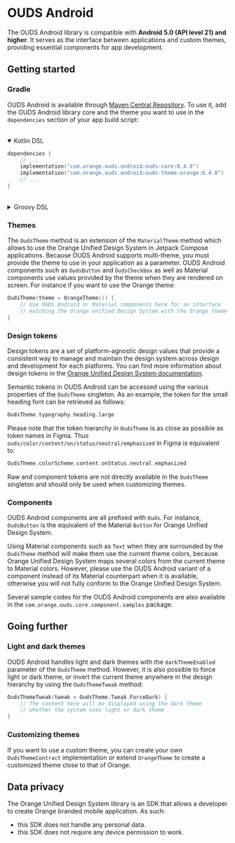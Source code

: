 # OUDS Android

The OUDS Android library is compatible with **Android 5.0 (API level 21) and higher**. It serves as the interface between applications and custom themes,
providing essential components for app development.

## Getting started

### Gradle

OUDS Android is available through [Maven Central Repository](https://central.sonatype.com/search?q=com.orange.ouds.android). To use it, add the OUDS Android
library core and the theme you want to use in the `dependencies` section of your app build script:</br></br>

<details open>
<summary>Kotlin DSL</summary>

```kotlin
dependencies {
    // ...
    implementation("com.orange.ouds.android:ouds-core:0.4.0")
    implementation("com.orange.ouds.android:ouds-theme-orange:0.4.0")
    // ...
}
```

</details></br>

<details>
<summary>Groovy DSL</summary>

```shell
dependencies {
    // ...
    implementation 'com.orange.ouds.android:ouds-core:0.4.0'
    implementation 'com.orange.ouds.android:ouds-theme-orange:0.4.0'
    // ...
}
```

</details>

### Themes

The `OudsTheme` method is an extension of the `MaterialTheme` method which allows to use the Orange Unified Design System in Jetpack Compose applications.
Because OUDS Android supports multi-theme, you must provide the theme to use in your application as a parameter. OUDS Android components such as `OudsButton`
and `OudsCheckbox` as well as Material components use values provided by the theme when they are rendered on screen. For instance if you want to use the Orange
theme:

```kotlin
OudsTheme(theme = OrangeTheme()) {
    // Use OUDS Android or Material components here for an interface
    // matching the Orange Unified Design System with the Orange theme
}
```

### Design tokens

Design tokens are a set of platform-agnostic design values that provide a consistent way to manage and maintain the design system across design and development
for each platforms. You can find more information about design tokens in
the [Orange Unified Design System documentation](https://unified-design-system.orange.com/472794e18/p/903414-introduction).

Semantic tokens in OUDS Android can be accessed using the various properties of the `OudsTheme` singleton. As an example, the token for the small heading font
can be retrieved as follows:

```kotlin
OudsTheme.typography.heading.large
```

Please note that the token hierarchy in `OudsTheme` is as close as possible as token names in Figma. Thus `ouds/color/content/on/status/neutral/emphasized` in
Figma is equivalent to:

```kotlin
OudsTheme.colorScheme.content.onStatus.neutral.emphasized
```

Raw and component tokens are not directly available in the `OudsTheme` singleton and should only be used when customizing themes.

### Components

OUDS Android components are all prefixed with `Ouds`. For instance, `OudsButton` is the equivalent of the Material `Button` for Orange Unified Design System.

Using Material components such as `Text` when they are surrounded by the `OudsTheme` method will make them use the current theme colors, because Orange Unified
Design System maps several colors from the current theme to Material colors. However, please use the OUDS Android variant of a component instead of its Material
counterpart when it is available, otherwise you will not fully conform to the Orange Unified Design System.

Several sample codes for the OUDS Android components are also available in the `com.orange.ouds.core.component.samples` package.

## Going further

### Light and dark themes

OUDS Android handles light and dark themes with the `darkThemeEnabled` parameter of the `OudsTheme` method. However, it is also possible to force light or dark
theme, or invert the current theme anywhere in the design hierarchy by using the `OudsThemeTweak` method:

```kotlin
OudsThemeTweak(tweak = OudsTheme.Tweak.ForceDark) {
    // The content here will be displayed using the dark theme
    // whether the system uses light or dark theme
}
```

### Customizing themes

If you want to use a custom theme, you can create your own `OudsThemeContract` implementation or extend `OrangeTheme` to create a customized theme close to that
of Orange.

## Data privacy

The Orange Unified Design System library is an SDK that allows a developer to create Orange branded mobile application. As such:

- this SDK does not handle any personal data.
- this SDK does not require any device permission to work.
